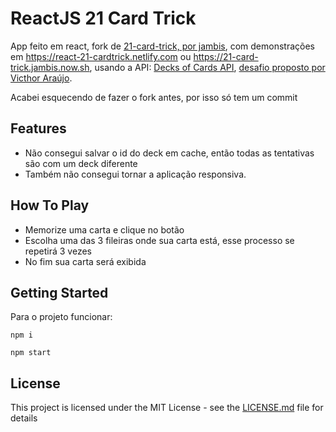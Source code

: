 # ReactJS 21 Card Trick

App feito em react, fork de [21-card-trick, por jambis](https://github.com/jambis/21-card-trick),
com demonstrações em https://react-21-cardtrick.netlify.com ou https://21-card-trick.jambis.now.sh,
usando a API: [Decks of Cards API](http://deckofcardsapi.com/),
[desafio proposto por Victhor Araújo](https://gist.github.com/araujovicthor/70e87dd9643d7e297f78dce0e8b185f0).

Acabei esquecendo de fazer o fork antes, por isso só tem um commit

## Features

- Não consegui salvar o id do deck em cache, então todas as tentativas são com um deck diferente
- Também não consegui tornar a aplicação responsiva.

## How To Play

- Memorize uma carta e clique no botão
- Escolha uma das 3 fileiras onde sua carta está, esse processo se repetirá 3 vezes
- No fim sua carta será exibida

## Getting Started

Para o projeto funcionar:

```
npm i
```

```
npm start
```

## License

This project is licensed under the MIT License - see the [LICENSE.md](LICENSE.md) file for details
